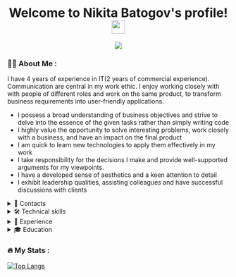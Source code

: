 <div id="header" align="center">
  <h1>
    Welcome to Nikita Batogov's profile!
    <img src="https://media.giphy.com/media/hvRJCLFzcasrR4ia7z/giphy.gif" width="30px"/>
  </h1>
  <img src="https://readme-typing-svg.herokuapp.com?color=F73D89&center=true&lines=Full-stack+web+developer">
</div>

### 👨‍💻 About Me :
I have 4 years of experience in IT(2 years of commercial experience).
Communication are central in my work ethic. I enjoy working closely with with people of different roles and work on the same product, to transform business requirements into user-friendly applications.

- I possess a broad understanding of business objectives and strive to delve into the essence of the given tasks rather than simply writing code
- I highly value the opportunity to solve interesting problems, work closely with a business, and have an impact on the final product
- I am quick to learn new technologies to apply them effectively in my work
- I take responsibility for the decisions I make and provide well-supported arguments for my viewpoints.
- I have a developed sense of aesthetics and a keen attention to detail
- I exhibit leadership qualities, assisting colleagues and have successful discussions with clients

<details>
  <summary>📣 Contacts</summary>

- [Telegram](https://t.me/nikitonu4)
- [LinkedIn](https://www.linkedin.com/in/batogovnikita/)
- nikitonu4@gmail.com

</details>

<details>
  <summary>🛠 Technical skills</summary>

| | |
|-|-|
| **Programming languages** | JavaScript, TypeScript |
| **Frontend** | Vue 2/3, Vuex, Pinia, Vue Query, Vuetify, Tailwind, Quasar, Vite/Webpack, Storybook, SCSS/SASS |
| **Backend** | Node.js, NestJS, Express.js, RabbitMQ, PostgreSQL (Sequelize ORM and clear SQL), Redis, Keycloak |
| **Infrastructure** | Docker, Git, Loki, Kibana, Sentry, Linux |
| **Utils/libs** | ESLint, Prettier, Swagger, JSDoc, moment.js, Winston, Husky, Jaeger, Jest, docxtemplater, chart.js, Passport.js |

</details>

<details>
  <summary>🎯 Experience </summary>
  
  ### October 2021 - Present
  __Full-stack Developer | Areal__ <br>
  
  🔗 https://areal.dev/ <br>
  🤹 _Skills: VueJS, TypeScript, JavaScript, Vuex, Pinia, Vue Query, Vuetify, Quasar, Storybook, SCSS/Saas, NodeJS, NestJS, Express.js, RabbitMQ, Microservices, Redis, PostgreSQL, Linux, Docker, Swagger_ <br>
  🏆 _Responsibilities_:
  - Building a microservices architecture
  - Creation of component libraries on Vue2 (Vuetify) and Vue3 (Quasar)
  - Development of frontend and backend of personal accounts (Typescript + NestJS + Vue 3 + Quasar + UIKit + RabbitMQ)
  - Optimization and improvement of application speed
  - Creation and support of Storybook
  - Implementation of the backend side of 7 microservices for the integration of the services "Yandex.Routing" and "Yandex.Delivery" with 1C WMS(warehouse management system). Technologies: NodeJS+Express.js+Typescript+RabbitMQ+PostgreSQL+Redis+Docker+k8s
  - Improvements, debugging and support of 8 sections of the personal account for the large international transport operator (Vue2+Express.js+Nestjs)
  - Database design and development
  - Creation of a public API that provides external users with access to the methods of the personal account
  - Collection of requirements and analysis of technical specifications, project and task management, evaluation of development time
  - Code reviews
  - Communication with clients
</details>

<details>
  <summary>🎓 Education</summary>
  
  ### 2018-2022
  __Yaroslavl Demidov State University__ <br>
  _Bachelor of Computer Science_ <br>
  Faculty: Computer Science and Computer Engineering <br>
  Specialty: Applied Mathematics and Computer science <br>
</details>


### :fire: My Stats :

[![Top Langs](https://github-readme-stats.vercel.app/api/top-langs/?username=nikitonu4&layout=compact&theme=vision-friendly-dark)](https://github.com/nikitonu4/github-readme-stats)
